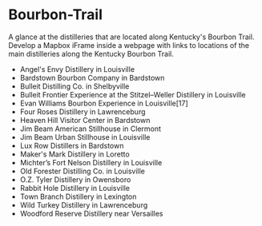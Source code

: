 # Bourbon-Trail
A glance at the distilleries that are located along Kentucky's Bourbon Trail.  Develop a Mapbox iFrame inside a webpage with links to locations of the main distilleries along the Kentucky Bourbon Trail.
  - Angel's Envy Distillery in Louisville
  - Bardstown Bourbon Company in Bardstown
  - Bulleit Distilling Co. in Shelbyville
  - Bulleit Frontier Experience at the Stitzel–Weller Distillery in Louisville
  - Evan Williams Bourbon Experience in Louisville[17]
  - Four Roses Distillery in Lawrenceburg
  - Heaven Hill Visitor Center in Bardstown
  - Jim Beam American Stillhouse in Clermont
  - Jim Beam Urban Stillhouse in Louisville
  - Lux Row Distillers in Bardstown
  - Maker's Mark Distillery in Loretto
  - Michter’s Fort Nelson Distillery in Louisville
  - Old Forester Distilling Co. in Louisville
  - O.Z. Tyler Distillery in Owensboro
  - Rabbit Hole Distillery in Louisville
  - Town Branch Distillery in Lexington
  - Wild Turkey Distillery in Lawrenceburg
  - Woodford Reserve Distillery near Versailles

